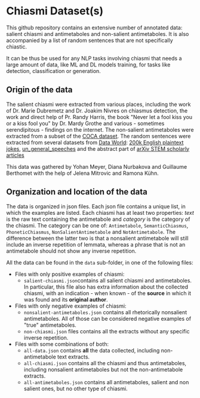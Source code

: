 # Chiasmi Dataset(s)

This github repository contains an extensive number of annotated data: salient chiasmi and antimetaboles and non-salient antimetaboles. It is also accompanied by a list of random sentences that are not specifically chiastic.

It can be thus be used for any NLP tasks involving chiasmi that needs a large amount of data, like ML and DL models training, for tasks like detection, classification or generation.

## Origin of the data

The salient chiasmi were extracted from various places, including the work of Dr. Marie Dubremetz and Dr. Joakim Nivres on chiasmus detection, the work and direct help of Pr. Randy Harris, the book "Never let a fool kiss you or a kiss fool you" by Dr. Mardy Grothe and various - sometimes serendipitous - findings on the internet. The non-salient antimetaboles were extracted from a subset of the [COCA dataset](https://www.english-corpora.org/coca/). The random sentences were extracted from several datasets from [Data World](https://data.world/): [200k English plaintext jokes](https://data.world/taivop/200-k-english-plaintext-jokes), [un_general_speeches](https://data.world/jmalina/un-general-speeches) and the abstract part of [arXiv STEM scholarly articles](https://data.world/liz-friedman/arxiv-stem-scholarly-articles)

This data was gathered by Yohan Meyer, Diana Nurbakova and Guillaume Berthomet with the help of Jelena Mitrovic and Ramona Kühn.

## Organization and location of the data

The data is organized in json files. Each json file contains a unique list, in which the examples are listed. Each chiasmi has at least two properties: *text* is the raw text containing the antimetabole and *category* is the category of the chiasmi. The category can be one of: `Antimetabole`, `SemanticChiasmus`, `PhoneticChiasmus`, `NonSalientAntimetabole` and `NotAntimetabole`. The difference between the latter two is that a nonsalient antimetabole will still include an inverse repetition of lemmata,  whereas a phrase that is not an antimetabole should not show any inverse repetition.

All the data can be found in the `data` sub-folder, in one of the following files:
- Files with only positive examples of chiasmi:
  - `salient-chiasmi.json`contains all salient chiasmi and antimetaboles. In particular, this file also has extra information about the collected chiasmi, with an indication - when known - of the **source** in which it was found and its **original author**.
- Files with only negative examples of chiasmi:
  - `nonsalient-antimetaboles.json` contains all rhetorically nonsalient antimetaboles. All of those can be considered negative examples of "true" antimetaboles.
  - `non-chiasmi.json` files contains all the extracts without any specific inverse repetition.
- Files with some combinations of both:
  - `all-data.json` contains **all** the data collected, including non-antimetabole text extracts.
  - `all-chiasmi.json` contains all the chiasmi and thus antimetaboles, including nonsalient antimetaboles but not the non-antimetabole extracts.
  - `all-antimetaboles.json` contains all antimetaboles, salient and non salient ones, but no other type of chiasmi.
